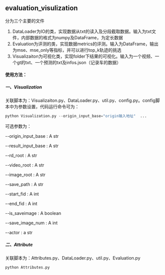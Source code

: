## evaluation_visulization  
分为三个主要的文件

1. DataLoader为IO的类，实现数据从txt的读入及分段截取数据。输入为txt文件，内部数据的格式为numpy及DataFrame，为定长数据
2. Evaluation为评测的类，实现数据metrics的评测。输入为DataFrame，输出为mse、mse_only等指标，并可以进行top_k轨迹的挑选
3. Visualizaiton为可视化类，实现folder下结果的可视化。输入为一个视频、一个gt的txt、一个预测的txt及infos.json（记录车的数据）



#### 使用方法：

##### 一、Visualization

关联脚本为：Visualizaiton.py、DataLoader.py、util.py、config.py。config脚本中为参数设置，代码运行命令可为：

```python
python Visualization.py --origin_input_base="origin输入地址"  ...
```

可选参数为：

--origin_input_base : A str

--result_input_base : A str

--rd_root : A str

--video_root : A str

--image_root : A str

--save_path : A str

--start_fid : A int

--end_fid : A int

--is_saveimage : A boolean

--save_image_num : A int

--actor :  a str



##### 二、Attribute

关联脚本为：Attributes.py、DataLoader.py、util.py、Evaluation.py

```python
python Attributes.py
```

